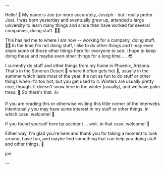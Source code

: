 --

Hello! 👋 My name is Joe (or more accurately, Joseph - but I really prefer Joe). I was born yesterday and eventually
grew up, attended a large university to learn many things and since then have worked for several companies,
doing stuff. 👨‍💻

This has led me to where I am now -- working for a company, doing stuff. 👨‍💻 In the time I'm not doing stuff, I like
to do other things and I may even share some of those other things here for everyone to see. I hope to keep doing
these and maybe even other things for a long time .... 😎

I currently do stuff and other things from my home in Phoenix, Arizona. That's in the Sonoran Desert 🌵 where it often
gets hot 🥵, usually in the summer which lasts most of the year. It's not as fun to do stuff or other things when it's
too hot, but you get used to it. Winters are usually pretty nice, though. It doesn't snow here in the winter (usually),
and we have palm tress. 🌴 So there's that. 👍

If you are reading this or otherwise visiting this little corner of the interwebs intentionally you may have some interest
in my stuff or other things, in which case: welcome! 🎉

If you found yourself here by accident ... well, in that case: welcome! 🍾

Either way, I'm glad you're here and thank you for taking a moment to look around, have fun, and maybe find something
that can help you doing stuff and other things. 🥳

joe

--

<!---
bozaman/bozaman is a ✨ special ✨ repository because its `README.md` (this file) appears on your GitHub profile.
You can click the Preview link to take a look at your changes.

--

- 👋 Hi, I’m @bozaman
- 👀 I’m interested in ...
- 🌱 I’m currently learning ...
- 💞️ I’m looking to collaborate on ...
- 📫 How to reach me ...

--

--->

